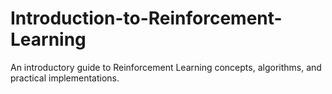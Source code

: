 # Introduction-to-Reinforcement-Learning
An introductory guide to Reinforcement Learning concepts, algorithms, and practical implementations.
